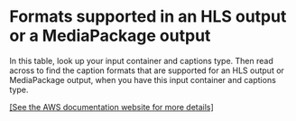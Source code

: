 # Formats supported in an HLS output or a MediaPackage output<a name="supported-formats-hls-output"></a>

In this table, look up your input container and captions type\. Then read across to find the caption formats that are supported for an HLS output or MediaPackage output, when you have this input container and captions type\. 

[\[See the AWS documentation website for more details\]](http://docs.aws.amazon.com/medialive/latest/ug/supported-formats-hls-output.html)